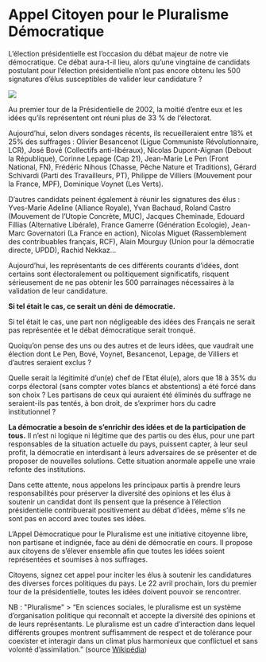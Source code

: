 # Appel Citoyen pour le Pluralisme Démocratique

L’élection présidentielle est l’occasion du débat majeur de notre vie démocratique. Ce débat aura-t-il lieu, alors qu’une vingtaine de candidats postulant pour l’élection présidentielle n’ont pas encore obtenu les 500 signatures d’élus susceptibles de valider leur candidature ?

![](http://blog.tcrouzet.comhttps://tcrouzet.com/images_tc/pluralisme.gif)

Au premier tour de la Présidentielle de 2002, la moitié d’entre eux et les idées qu’ils représentent ont réuni plus de 33 % de l‘électorat.

Aujourd’hui, selon divers sondages récents, ils recueilleraient entre 18% et 25% des suffrages : Olivier Besancenot (Ligue Communiste Révolutionnaire, LCR), José Bové (Collectifs anti-libéraux), Nicolas Dupont-Aignan (Debout la République), Corinne Lepage (Cap 21), Jean-Marie Le Pen (Front National, FN), Frédéric Nihous (Chasse, Pêche Nature et Traditions), Gérard Schivardi (Parti des Travailleurs, PT), Philippe de Villiers (Mouvement pour la France, MPF), Dominique Voynet (Les Verts).

D’autres candidats peinent également à réunir les signatures des élus : Yves-Marie Adeline (Alliance Royale), Yvan Bachaud, Roland Castro (Mouvement de l’Utopie Concrète, MUC), Jacques Cheminade, Edouard Fillias (Alternative Libérale), France Gamerre (Génération Ecologie), Jean-Marc Governatori (La France en action), Nicolas Miguet (Rassemblement des contribuables français, RCF), Alain Mourguy (Union pour la démocratie directe, UPDD), Rachid Nekkaz...

Aujourd’hui, les représentants de ces différents courants d’idées, dont certains sont électoralement ou politiquement significatifs, risquent sérieusement de ne pas obtenir les 500 parrainages nécessaires à la validation de leur candidature.

**Si tel était le cas, ce serait un déni de démocratie.**

Si tel était le cas, une part non négligeable des idées des Français ne serait pas représentée et le débat démocratique serait tronqué.

Quoiqu’on pense des uns ou des autres et de leurs idées, que vaudrait une élection dont Le Pen, Bové, Voynet, Besancenot, Lepage, de Villiers et d’autres seraient exclus ?

Quelle serait la légitimité d’un(e) chef de l’Etat élu(e), alors que 18 à 35% du corps électoral (sans compter votes blancs et abstentions) a été forcé dans son choix ? Les partisans de ceux qui auraient été éliminés du suffrage ne seraient-ils pas tentés, à bon droit, de s’exprimer hors du cadre institutionnel ?

**La démocratie a besoin de s’enrichir des idées et de la participation de tous.** Il n’est ni logique ni légitime que des partis ou des élus, pour une part responsables de la situation actuelle du pays, puissent capter, à leur seul profit, la démocratie en interdisant à leurs adversaires de se présenter et de proposer de nouvelles solutions. Cette situation anormale appelle une vraie refonte des institutions.

Dans cette attente, nous appelons les principaux partis à prendre leurs responsabilités pour préserver la diversité des opinions et les élus à soutenir un candidat dont ils pensent que la présence à l’élection présidentielle contribuerait positivement au débat d’idées, même s’ils ne sont pas en accord avec toutes ses idées.

L’Appel Démocratique pour le Pluralisme est une initiative citoyenne libre, non partisane et indignée, face au déni de démocratie en cours. Il propose aux citoyens de s’élever ensemble afin que toutes les idées soient représentées et soumises à nos suffrages.

Citoyens, signez cet appel pour inciter les élus à soutenir les candidatures des diverses forces politiques du pays. Le 22 avril prochain, lors du premier tour de la présidentielle, toutes les idées doivent pouvoir se rencontrer.

NB : "Pluralisme" &gt; “En sciences sociales, le pluralisme est un système d’organisation politique qui reconnaît et accepte la diversité des opinions et de leurs représentants. Le pluralisme est un cadre d’interaction dans lequel différents groupes montrent suffisamment de respect et de tolérance pour coexister et interagir dans un climat plus harmonieux que conflictuel et sans volonté d’assimilation.” (source [Wikipédia](http://fr.wikipedia.org/wiki/Pluralisme))